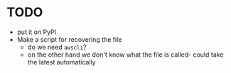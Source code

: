 # TODO

* put it on PyPI
* Make a script for recovering the file
  * do we need `awscli`?
  * on the other hand we don't know what the file is called- could take the latest automatically
